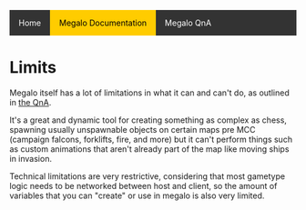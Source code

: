 <style type='text/css'>
ul.nav {list-style-type: none;padding: 0;overflow: hidden;background-color: #333;}
li.nav {  display:block; float: left;}
li.nav a {display: block; color: white; text-align: center; padding: 14px 16px; text-decoration: none;}
li.nav a:hover:not(.active) {background-color: #111;}
li.nav a.active {background-color: #ffcc00; color:#000} </style>
<ul class="nav">
      <li class="nav"><a href="https://palelebouf.github.io/OmahaScript/">Home</a></li>
      <li class="nav"><a class="active" href="https://palelebouf.github.io/OmahaScript/megalo/doc/home">Megalo Documentation</a></li>
      <li class="nav"><a href="https://palelebouf.github.io/OmahaScript/megalo/qna">Megalo QnA</a></li>
</ul>

# Limits 

Megalo itself has a lot of limitations in what it can and can't do, as outlined in [the QnA](https://palelebouf.github.io/OmahaScript/megalo/qna).

It's a great and dynamic tool for creating something as complex as chess, spawning usually unspawnable objects on certain maps pre MCC (campaign falcons, forklifts, fire, and more) but it can't perform things such as custom animations that aren't already part of the map like moving ships in invasion.

Technical limitations are very restrictive, considering that most gametype logic needs to be networked between host and client, so the amount of variables that you can "create" or use in megalo is also very limited.
